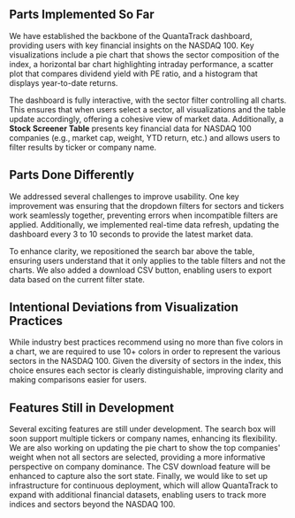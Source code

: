 ## Parts Implemented So Far
We have established the backbone of the QuantaTrack dashboard, providing users with key financial insights on the NASDAQ 100. 
Key visualizations include a pie chart that shows the sector composition of the index, 
a horizontal bar chart highlighting intraday performance, a scatter plot that compares dividend yield with PE ratio, 
and a histogram that displays year-to-date returns.  

The dashboard is fully interactive, with the sector filter controlling all charts. 
This ensures that when users select a sector, all visualizations and the table update accordingly, offering a cohesive view of market data. 
Additionally, a **Stock Screener Table** presents key financial data for NASDAQ 100 companies (e.g., market cap, weight, YTD return, etc.) 
and allows users to filter results by ticker or company name.

## Parts Done Differently
We addressed several challenges to improve usability. One key improvement was ensuring that the dropdown filters for sectors 
and tickers work seamlessly together, preventing errors when incompatible filters are applied. 
Additionally, we implemented real-time data refresh, updating the dashboard every 3 to 10 seconds to provide the latest market data.  

To enhance clarity, we repositioned the search bar above the table, ensuring users understand that it only applies to the table filters 
and not the charts. We also added a download CSV button, enabling users to export data based on the current filter state.

## Intentional Deviations from Visualization Practices
While industry best practices recommend using no more than five colors in a chart, 
we are required to use 10+ colors in order to represent the various sectors in the NASDAQ 100. 
Given the diversity of sectors in the index, this choice ensures each sector is clearly distinguishable, 
improving clarity and making comparisons easier for users.

## Features Still in Development
Several exciting features are still under development. 
The search box will soon support multiple tickers or company names, enhancing its flexibility. 
We are also working on updating the pie chart to show the top companies' weight when not all sectors are selected, 
providing a more informative perspective on company dominance. 
The CSV download feature will be enhanced to capture also the sort state. 
Finally, we would like to set up infrastructure for continuous deployment, 
which will allow QuantaTrack to expand with additional financial datasets, 
enabling users to track more indices and sectors beyond the NASDAQ 100.
